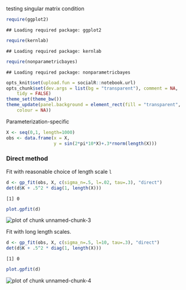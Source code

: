 testing singular matrix condition



```r
require(ggplot2)
```

```
## Loading required package: ggplot2
```

```r
require(kernlab)
```

```
## Loading required package: kernlab
```

```r
require(nonparametricbayes)
```

```
## Loading required package: nonparametricbayes
```

```r
opts_knit$set(upload.fun = socialR::notebook.url)
opts_chunk$set(dev.args = list(bg = "transparent"), comment = NA, 
    tidy = FALSE)
theme_set(theme_bw())
theme_update(panel.background = element_rect(fill = "transparent", 
    colour = NA))
```


Parameterization-specific



```r
X <- seq(0,1, length=1000)
obs <- data.frame(x = X,
                  y = sin(2*pi*10*X)+.3*rnorm(length(X)))
```



  
### Direct method 

Fit with reasonable choice of length scale `l`


```r
d <- gp_fit(obs, X, c(sigma_n=.5, l=.02, tau=.3), "direct")
det(d$K + .5^2 * diag(1, length(X)))
```

```
[1] 0
```

```r
plot.gpfit(d)
```

![plot of chunk unnamed-chunk-3](http://carlboettiger.info/assets/figures/2012-11-28-7faf6791cb-unnamed-chunk-3.png) 


Fit with long length scales.  


```r
d <- gp_fit(obs, X, c(sigma_n=.5, l=10, tau=.3), "direct")
det(d$K + .5^2 * diag(1, length(X)))
```

```
[1] 0
```

```r
plot.gpfit(d)
```

![plot of chunk unnamed-chunk-4](http://carlboettiger.info/assets/figures/2012-11-28-7faf6791cb-unnamed-chunk-4.png) 

